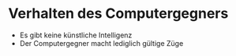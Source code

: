 # Verhalten des Computergegners

<ul>
<li>Es gibt keine künstliche Intelligenz</li>
<li>Der Computergegner macht lediglich gültige Züge</li>
</ul>